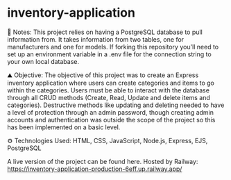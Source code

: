 # inventory-application

📝 Notes: This project relies on having a PostgreSQL database to pull information from. It takes information from two tables, one for manufacturers and one for models. If forking this repository you'll need to set up an environment variable in a .env file for the connection string to your own local database.

⛰️ Objective: The objective of this project was to create an Express inventory application where users can create categories and items to go within the categories. Users must be able to interact with the database through all CRUD methods (Create, Read, Update and delete items and categories). Destructive methods like updating and deleting needed to have a level of protection through an admin password, though creating admin accounts and authentication was outside the scope of the project so this has been implemented on a basic level.

⚙️ Technologies Used: HTML, CSS, JavaScript, Node.js, Express, EJS, PostgreSQL

A live version of the project can be found here. Hosted by Railway: https://inventory-application-production-6eff.up.railway.app/

